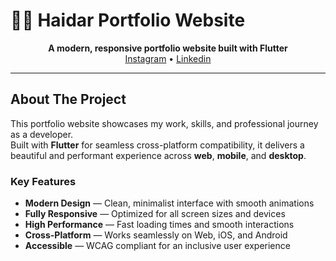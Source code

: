 # 🧑‍💻 Haidar Portfolio Website

<div align="center">
  <strong>A modern, responsive portfolio website built with Flutter</strong><br>
  <!-- <a href="#">Live Demo</a> •  -->
  <a href="https://www.instagram.com/haidarahlanz/">Instagram</a> • 
  <a href="https://www.linkedin.com/in/haidar-ahlan-ghaffar/">Linkedin</a>
</div>

---

## About The Project

This portfolio website showcases my work, skills, and professional journey as a developer.  
Built with **Flutter** for seamless cross-platform compatibility, it delivers a beautiful and performant experience across **web**, **mobile**, and **desktop**.

### Key Features
-  **Modern Design** — Clean, minimalist interface with smooth animations  
-  **Fully Responsive** — Optimized for all screen sizes and devices  
-  **High Performance** — Fast loading times and smooth interactions  
-  **Cross-Platform** — Works seamlessly on Web, iOS, and Android  
-  **Accessible** — WCAG compliant for an inclusive user experience  
